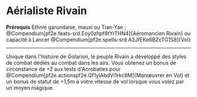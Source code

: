 # Aérialiste Rivain

<p><span id="ctl00_MainContent_DetailedOutput"><strong>Prérequis</strong> Ethnie garundaise, mauxi ou Tian-Yae ; @Compendium[pf2e.feats-srd.Eoy0zhpf8tYrTHN4]{Aéromancien Rivain} ou capacité à Lancer @Compendium[pf2e.spells-srd.A2JfEKe6BZcTG1S8]{Vol}<br></span></p>
<hr>
<p>Unique dans l'histoire de Golarion, le peuple Rivain a développé des styles de combat dédiés au combat dans les airs. Vous obtenez un bonus de circonstance de +2 aux tests d'Acrobaties pour @Compendium[pf2e.actionspf2e.Qf1ylAbdVi1rkc8M]{Manœuvrer en Vol} et un bonus de statut de +1,5m à votre vitesse de vol lorsque vous volez par un moyen magique.&nbsp;</p>